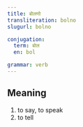 ```yaml
---
title: बोलणो
transliteration: bolno
slugurl: bolno

conjugation: 
  term: बोल
  en: bol

grammar: verb
---
```


## Meaning
1. to say, to speak
2. to tell